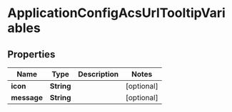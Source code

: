 
# ApplicationConfigAcsUrlTooltipVariables

## Properties
Name | Type | Description | Notes
------------ | ------------- | ------------- | -------------
**icon** | **String** |  |  [optional]
**message** | **String** |  |  [optional]



